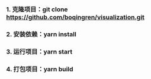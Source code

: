 ### 1. 克隆项目：git clone https://github.com/boqingren/visualization.git

### 2. 安装依赖：yarn install

### 3. 运行项目：yarn start

### 4. 打包项目：yarn build